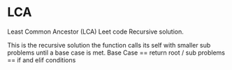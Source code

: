# LCA
Least Common Ancestor (LCA) Leet code Recursive solution. 

This is the recursive solution the function calls its self with smaller sub problems until a base case is met. Base Case == return root / sub problems == if and elif conditions
